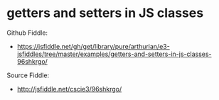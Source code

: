 # getters and setters in JS classes

Github Fiddle:
- https://jsfiddle.net/gh/get/library/pure/arthurian/e3-jsfiddles/tree/master/examples/getters-and-setters-in-js-classes-96shkrgo/

Source Fiddle:
- http://jsfiddle.net/cscie3/96shkrgo/

